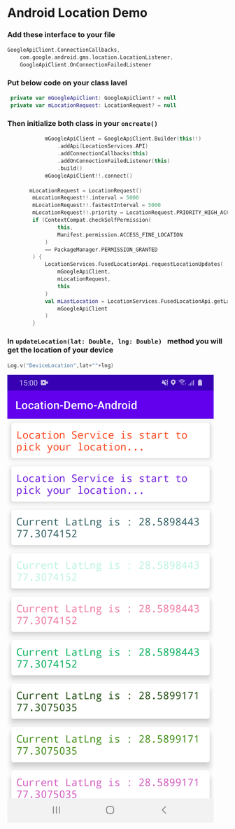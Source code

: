 # Android Location Demo


### Add these interface to your file

```Kotlin
GoogleApiClient.ConnectionCallbacks,
    com.google.android.gms.location.LocationListener,
    GoogleApiClient.OnConnectionFailedListener
```

### Put below code on your class lavel

```Kotlin
 private var mGoogleApiClient: GoogleApiClient? = null
 private var mLocationRequest: LocationRequest? = null
```

### Then initialize both class in your ```oncreate()```
```Kotlin
            mGoogleApiClient = GoogleApiClient.Builder(this!!)
                .addApi(LocationServices.API)
                .addConnectionCallbacks(this)
                .addOnConnectionFailedListener(this)
                .build()
            mGoogleApiClient!!.connect()

       mLocationRequest = LocationRequest()
        mLocationRequest!!.interval = 5000
        mLocationRequest!!.fastestInterval = 5000
        mLocationRequest!!.priority = LocationRequest.PRIORITY_HIGH_ACCURACY
        if (ContextCompat.checkSelfPermission(
                this,
                Manifest.permission.ACCESS_FINE_LOCATION
            )
            == PackageManager.PERMISSION_GRANTED
        ) {
            LocationServices.FusedLocationApi.requestLocationUpdates(
                mGoogleApiClient,
                mLocationRequest,
                this
            )
            val mLastLocation = LocationServices.FusedLocationApi.getLastLocation(
                mGoogleApiClient
            )
        }
```

### In ```updateLocation(lat: Double, lng: Double) ``` method you will get the location of your device

```Kotlin
Log.v("DeviceLocation",lat+""+lng)
```


![alt text](https://github.com/subodhrathaur/Android-Location-master/blob/master/andorid_location.png?raw=true)


